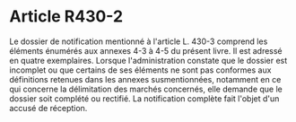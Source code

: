 # Article R430-2

Le dossier de notification mentionné à l'article L. 430-3 comprend les éléments énumérés aux annexes 4-3 à 4-5 du présent livre. Il est adressé en quatre exemplaires.   Lorsque l'administration constate que le dossier est incomplet ou que certains de ses éléments ne sont pas conformes aux définitions retenues dans les annexes susmentionnées, notamment en ce qui concerne la délimitation des marchés concernés, elle demande que le dossier soit complété ou rectifié.   La notification complète fait l'objet d'un accusé de réception.